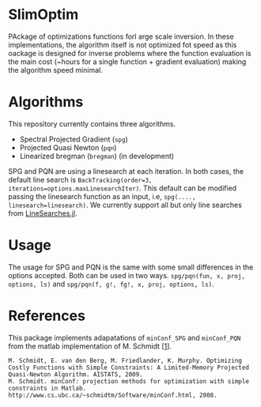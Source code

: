 # SlimOptim

PAckage of optimizations functions forl arge scale inversion. In these implementations, the algorithm itself is 
not optimized fot speed as this oackage is designed for inverse problems where the function evaluation is the main cost (~hours for a single function + gradient evaluation) making the algorithm speed minimal.

# Algorithms

This repository currently contains three algorithms.

- Spectral Projected Gradient (`spg`)
- Projected Quasi Newton (`pqn`)
- Linearized bregman (`bregman`) (in development)

SPG and PQN are using a linesearch at each iteration. In both cases, the default line search is `BackTracking(order=3, iterations=options.maxLinesearchIter)`. This default can be modified passing the linesearch function as an input, i.e, `spg(...., linesearch=linesearch)`. We currently support all but only line searches from [LineSearches.jl](https://github.com/JuliaNLSolvers/LineSearches.jl).

# Usage

The usage for SPG and PQN is the same with some small differences in the options accepted. Both can be used in two ways. `spg/pqn(fun, x, proj, options, ls)` and `spg/pqn(f, g!, fg!, x, proj, options, ls)`.

# References

This package implements adapatations of `minConf_SPG` and `minConf_PQN` from the matlab implementation of M. Schmidt [[1]].

```
M. Schmidt, E. van den Berg, M. Friedlander, K. Murphy. Optimizing Costly Functions with Simple Constraints: A Limited-Memory Projected Quasi-Newton Algorithm. AISTATS, 2009.
M. Schmidt. minConf: projection methods for optimization with simple constraints in Matlab. http://www.cs.ubc.ca/~schmidtm/Software/minConf.html, 2008.
```

[1]:https://www.cs.ubc.ca/~schmidtm/Software/minConf.html
